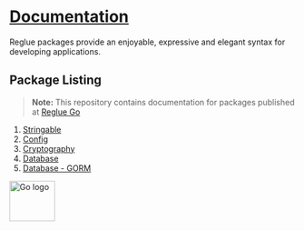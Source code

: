 # [Documentation](https://reglue4go.github.io/docs)

Reglue packages provide an enjoyable, expressive and elegant syntax for developing applications.

## Package Listing

> **Note:** This repository contains documentation for packages published at [Reglue Go](https://github.com/reglue4go)

1.  [Stringable](https://reglue4go.github.io/docs/stringable/)
1.  [Config](https://reglue4go.github.io/docs/config)
1.  [Cryptography](https://reglue4go.github.io/docs/cryptography)
1.  [Database](https://reglue4go.github.io/docs/db)
1.  [Database - GORM](https://reglue4go.github.io/docs/db4gorm)

<img src="https://reglue4go.github.io/docs/img/go/Go-Logo_Blue.svg" width="80" height="70.8" alt="Go logo">

